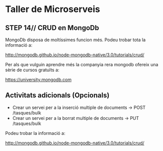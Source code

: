 # Taller de Microserveis
## STEP 14// CRUD en MongoDb

MongoDb disposa de moltíssimes funcion més. Podeu trobar tota la informació a:

http://mongodb.github.io/node-mongodb-native/3.0/tutorials/crud/

Per als que vulguin aprendre més la companyia rera mongodb ofereix una sèrie de cursos gratuïts a:

https://university.mongodb.com

## Activitats adicionals (Opcionals)

* Crear un servei per a la inserció multiple de documents -> POST /tasques/bulk
* Crear un servei per a la borrat multiple de documents -> PUT /tasques/bulk

Podeu trobar la informació a:

http://mongodb.github.io/node-mongodb-native/3.0/tutorials/crud/
